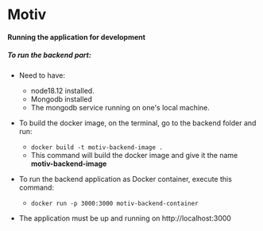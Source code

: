 # Motiv

#### Running the application for development

##### To run the backend part:
* Need to have:
    * node18.12 installed.
    * Mongodb installed
    * The mongodb service running on one's local machine.

* To build the docker image, on the terminal, go to the backend folder and run:
    * ```docker build -t motiv-backend-image .```
    * This command will build the docker image and give it the name **motiv-backend-image**
* To run the backend application as Docker container, execute this command:
    * ```docker run -p 3000:3000 motiv-backend-container```
* The application must be up and running on http://localhost:3000

